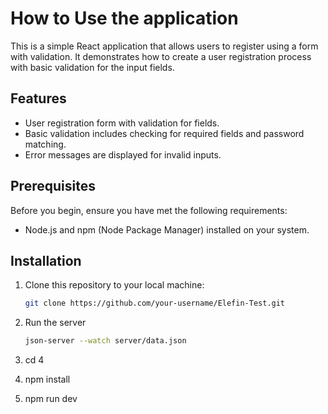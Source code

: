 # How to Use the application

This is a simple React application that allows users to register using a form with validation. It demonstrates how to create a user registration process with basic validation for the input fields.

## Features

- User registration form with validation for fields.
- Basic validation includes checking for required fields and password matching.
- Error messages are displayed for invalid inputs.

## Prerequisites

Before you begin, ensure you have met the following requirements:

- Node.js and npm (Node Package Manager) installed on your system.

## Installation

1. Clone this repository to your local machine:

   ```bash
   git clone https://github.com/your-username/Elefin-Test.git

2. Run the server
   
   ```bash
   json-server --watch server/data.json
3. cd 4
4. npm install
5. npm run dev
